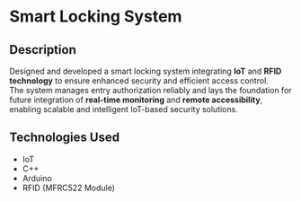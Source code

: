 # Smart Locking System

## Description
Designed and developed a smart locking system integrating **IoT** and **RFID technology** to ensure enhanced security and efficient access control.  
The system manages entry authorization reliably and lays the foundation for future integration of **real-time monitoring** and **remote accessibility**, enabling scalable and intelligent IoT-based security solutions.

## Technologies Used
- IoT  
- C++  
- Arduino  
- RFID (MFRC522 Module)  

 
